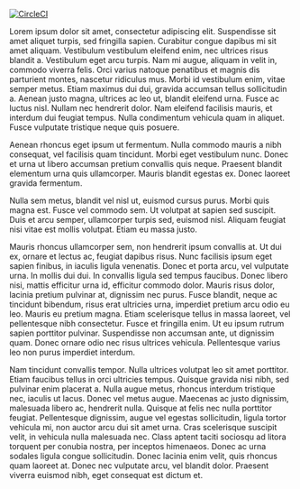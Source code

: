 [![CircleCI](https://circleci.com/gh/kuveytturk/boa-components.svg?style=shield&circle-token=17c2c9d64b57ee4fa97b2dbf59a59ddf26ac60dd)](https://circleci.com/gh/kuveytturk/boa-components)

Lorem ipsum dolor sit amet, consectetur adipiscing elit. Suspendisse sit amet aliquet turpis, sed fringilla sapien. Curabitur congue dapibus mi sit amet aliquam. Vestibulum vestibulum eleifend enim, nec ultrices risus blandit a. Vestibulum eget arcu turpis. Nam mi augue, aliquam in velit in, commodo viverra felis. Orci varius natoque penatibus et magnis dis parturient montes, nascetur ridiculus mus. Morbi id vestibulum enim, vitae semper metus. Etiam maximus dui dui, gravida accumsan tellus sollicitudin a. Aenean justo magna, ultrices ac leo ut, blandit eleifend urna. Fusce ac luctus nisl. Nullam nec hendrerit dolor. Nam eleifend facilisis mauris, et interdum dui feugiat tempus. Nulla condimentum vehicula quam in aliquet. Fusce vulputate tristique neque quis posuere.

Aenean rhoncus eget ipsum ut fermentum. Nulla commodo mauris a nibh consequat, vel facilisis quam tincidunt. Morbi eget vestibulum nunc. Donec et urna ut libero accumsan pretium convallis quis neque. Praesent blandit elementum urna quis ullamcorper. Mauris blandit egestas ex. Donec laoreet gravida fermentum.

Nulla sem metus, blandit vel nisl ut, euismod cursus purus. Morbi quis magna est. Fusce vel commodo sem. Ut volutpat at sapien sed suscipit. Duis et arcu semper, ullamcorper turpis sed, euismod nisl. Aliquam feugiat nisi vitae est mollis volutpat. Etiam eu massa justo.

Mauris rhoncus ullamcorper sem, non hendrerit ipsum convallis at. Ut dui ex, ornare et lectus ac, feugiat dapibus risus. Nunc facilisis ipsum eget sapien finibus, in iaculis ligula venenatis. Donec et porta arcu, vel vulputate urna. In mollis dui dui. In convallis ligula sed tempus faucibus. Donec libero nisi, mattis efficitur urna id, efficitur commodo dolor. Mauris risus dolor, lacinia pretium pulvinar at, dignissim nec purus. Fusce blandit, neque ac tincidunt bibendum, risus erat ultricies urna, imperdiet pretium arcu odio eu leo. Mauris eu pretium magna. Etiam scelerisque tellus in massa laoreet, vel pellentesque nibh consectetur. Fusce et fringilla enim. Ut eu ipsum rutrum sapien porttitor pulvinar. Suspendisse non accumsan ante, ut dignissim quam. Donec ornare odio nec risus ultrices vehicula. Pellentesque varius leo non purus imperdiet interdum.

Nam tincidunt convallis tempor. Nulla ultrices volutpat leo sit amet porttitor. Etiam faucibus tellus in orci ultricies tempus. Quisque gravida nisi nibh, sed pulvinar enim placerat a. Nulla augue metus, rhoncus interdum tristique nec, iaculis ut lacus. Donec vel metus augue. Maecenas ac justo dignissim, malesuada libero ac, hendrerit nulla. Quisque at felis nec nulla porttitor feugiat. Pellentesque dignissim, augue vel egestas sollicitudin, ligula tortor vehicula mi, non auctor arcu dui sit amet urna. Cras scelerisque suscipit velit, in vehicula nulla malesuada nec. Class aptent taciti sociosqu ad litora torquent per conubia nostra, per inceptos himenaeos. Donec ac urna sodales ligula congue sollicitudin. Donec lacinia enim velit, quis rhoncus quam laoreet at. Donec nec vulputate arcu, vel blandit dolor. Praesent viverra euismod nibh, eget consequat est dictum et.

